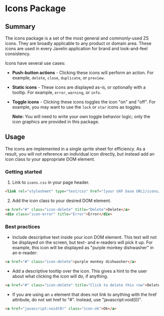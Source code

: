 Icons Package
=============

Summary
-------
The icons package is a set of the most general and commonly-used ZS icons.  They are broadly applicable to any product or domain area.  These icons are used in every Javelin application for brand and look-and-feel consistency.

Icons have several use cases:
*   **Push-button actions** - Clicking these icons will perform an action.  For example, ``delete``, ``close``, ``duplicate``, or ``preview``.
    
*   **Static icons** - These icons are displayed as-is, or optionally with a tooltip.  For example, ``error``, ``warning``, or ``info``.
    
*   **Toggle icons** - Clicking these icons toggles the icon "on" and "off".  For example, you may want to use the ``lock`` or ``star`` icons as toggles.

    **Note:** You will need to write your own toggle behavior logic; only the icon graphics are provided in this package.

Usage
-----
The icons are implemented in a single sprite sheet for efficiency.  As a result, you will not reference an individual icon directly, but instead add an icon class to your appropriate DOM element.

### Getting started
1.  Link to ``icons.css`` in your page header.
```html
<link rel="stylesheet" type="text/css" href="[your UXF base URL]/icons/1.0.0/css/icons.css">
```

2.  Add the icon class to your desired DOM element.
```html
<a href="#" class="icon-delete" title="Delete">Delete</a>
<div class="icon-error" title="Error">Error</div>
```

### Best practices
*   Include descriptive text inside your icon DOM element.  This text will not be displayed on the screen, but text- and e-readers will pick it up.  For example, this icon will be displayed as "purple monkey dishwasher" in an e-reader:
```html
<a href="#" class="icon-delete">purple monkey dishwasher</a>
```

*   Add a descriptive tooltip over the icon.  This gives a hint to the user about what clicking the icon will do, if anything.
```html
<a href="#" class="icon-delete" title="Click to delete this row">Delete</a>
```

*   If you are using an ``a`` element that does not link to anything with the href attribute, do not set href to "#".  Instead, use "javascript:void(0)".
```html
<a href="javascript:void(0)" class="icon-ok">Ok</a>
```